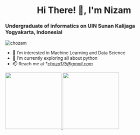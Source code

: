 <h1 align="center">Hi There! 👋, I'm Nizam</h1>
<h3>Undergraduate of informatics on UIN Sunan Kalijaga Yogyakarta, IndonesiaI</h3>

<p align="left"> <img src="https://komarev.com/ghpvc/?username=chozam" alt="chozam" /> </p>

- 👀 I’m interested in Machine Learning and Data Science
- 🌱 I’m currently exploring all about python
- 📫 Reach me at **choza175@gmail.com*





<p align="left">
<a href="https://github.com/chozam">
  <img height="180em" src="https://github-readme-stats-eight-theta.vercel.app/api?username=chozam&show_icons=true&theme=algolia&include_all_commits=true&count_private=true"/>
  <img height="180em" src="https://github-readme-stats-eight-theta.vercel.app/api/top-langs/?username=chozam&layout=compact&langs_count=8&theme=algolia"/>
</a>
</p>
<!---
Chozam/Chozam is a ✨ special ✨ repository because its `README.md` (this file) appears on your GitHub profile.
You can click the Preview link to take a look at your changes.
--->
